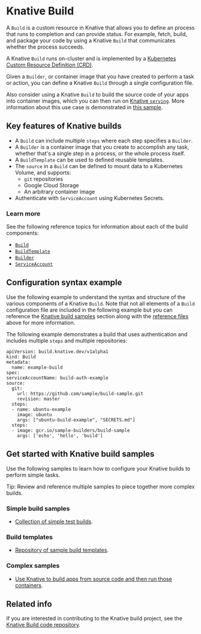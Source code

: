 # Knative Build

A `Build` is a custom resource in Knative that allows you to define an process that runs
to completion and can provide status. For example, fetch, build, and package your 
code by using a Knative `Build` that communicates whether the process succeeds.

A Knative `Build` runs on-cluster and is implemented by a 
[Kubernetes Custom Resource Definition (CRD)](https://kubernetes.io/docs/concepts/extend-kubernetes/api-extension/custom-resources/).

Given a `Builder`, or container image that you have created to perform a task 
or action, you can define a Knative `Build` through a single configuration file.

Also consider using a Knative `Build` to build the source code of your apps into container images,
which you can then run on [Knative `serving`](https://github.com/knative/docs/blob/master/serving/README.md).
More information about this use case is demonstrated in 
[this sample](https://github.com/knative/docs/blob/master/serving/samples/source-to-url-go).

## Key features of Knative builds

* A `Build` can include multiple `steps` where each step specifies a `Builder`.
* A `Builder` is a container image that you create to accomplish any task, whether 
    that's a single step in a process, or the whole process itself.
* A `BuildTemplate` can be used to defined reusable templates.
* The  `source` in a  `Build` can be defined to mount data to a Kubernetes Volume, and supports:
     * `git` repositories
     * Google Cloud Storage
     * An arbitrary container image
* Authenticate with `ServiceAccount` using Kubernetes Secrets.

### Learn more 

See the following reference topics for information about each of the build components:

* [`Build`](https://github.com/knative/docs/blob/master/build/builds.md)
* [`BuildTemplate`](https://github.com/knative/docs/blob/master/build/build-templates.md)
* [ `Builder`](https://github.com/knative/docs/blob/master/build/builder-contract.md)
* [`ServiceAccount`](https://github.com/knative/docs/blob/master/build/auth.md)

## Configuration syntax example

Use the following example to understand the syntax and structure of the various components of a 
Knative `Build`. Note that not all elements of a `Build` configuration file are included in the following 
example but you can reference the [Knative build samples](#get-started-with-knative-build-samples) 
section along with the [reference files](#learn-more) above for more information.

The following example demonstrates a build that uses authentication and includes multiple `steps` and 
multiple repositories: 

```
apiVersion: build.knative.dev/v1alpha1
kind: Build
metadata:
  name: example-build
spec:
serviceAccountName: build-auth-example
source:
  git:
    url: https://github.com/sample/build-sample.git
    revision: master
  steps:
  - name: ubuntu-example
    image: ubuntu
    args: ["ubuntu-build-example", "SECRETS.md"]
  steps:
  - image: gcr.io/sample-builders/build-sample
    args: ['echo', 'hello', 'build']
```


## Get started with Knative build samples

Use the following samples to learn how to configure your Knative builds to perform simple tasks.

Tip: Review and reference multiple samples to piece together more complex builds.

### Simple build samples

* [Collection of simple test builds](https://github.com/knative/build/tree/master/test).

### Build templates
 
 * [Repository of sample build templates](https://github.com/knative/build-templates).
 
 ### Complex samples
 
 * [Use Knative to build apps from source code and then run those containers](https://github.com/knative/docs/blob/master/serving/samples/source-to-url-go).
 
 
 ## Related info
 
 If you are interested in contributing to the Knative build project, see the
 [Knative Build code repository](https://github.com/knative/build).
